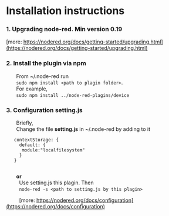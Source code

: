# Installation instructions
### 1. Upgrading node-red. Min version 0.19   
   [more: https://nodered.org/docs/getting-started/upgrading.html](https://nodered.org/docs/getting-started/upgrading.html)
### 2. Install the plugin via npm   
   &nbsp;&nbsp;&nbsp;&nbsp;&nbsp;&nbsp;  From ~/.node-red run  
   &nbsp;&nbsp;&nbsp;&nbsp;&nbsp;&nbsp;  `sudo npm install <path to plagin folder>`.  
   &nbsp;&nbsp;&nbsp;&nbsp;&nbsp;&nbsp;  For example,  
   &nbsp;&nbsp;&nbsp;&nbsp;&nbsp;&nbsp;  `sudo npm install ../node-red-plagins/device`
### 3. Configuration setting.js  
   &nbsp;&nbsp;&nbsp;&nbsp;&nbsp;&nbsp;  Briefly,   
   &nbsp;&nbsp;&nbsp;&nbsp;&nbsp;&nbsp;  Change the file __setting.js__ in ~/.node-red by adding to it   
   ```
      contextStorage: {
        default: {
         module:"localfilesystem"
        }
      }
      
   ```    
   
  &nbsp;&nbsp;&nbsp;&nbsp;&nbsp;&nbsp; __or__  
   &nbsp;&nbsp;&nbsp;&nbsp;&nbsp;&nbsp;&nbsp;&nbsp;  Use setting.js this plagin. Then  
   &nbsp;&nbsp;&nbsp;&nbsp;&nbsp;&nbsp;&nbsp;&nbsp; `node-red -s <path to setting.js by this plagin>`   
   
  &nbsp;&nbsp;&nbsp;&nbsp;&nbsp;&nbsp;&nbsp;&nbsp; [more: https://nodered.org/docs/configuration](https://nodered.org/docs/configuration)
      
   
